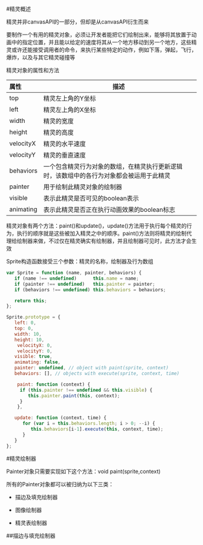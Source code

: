 #精灵概述

精灵并非canvasAPI的一部分，但却是从canvasAPI衍生而来

要制作一个有用的精灵对象，必须让开发者能把它们绘制出来，能够将其放置于动画中的指定位置，并且能以给定的速度将其从一个地方移动到另一个地方，这些精灵或许还能接受调用者的命令，来执行某些特定的动作，例如下落，弹起，飞行，爆炸，以及与其它精灵碰撞等

精灵对象的属性和方法

|属性|描述|
|:--|---|
|top|精灵左上角的Y坐标|
|left|精灵左上角的X坐标|
|width|精灵的宽度|
|height|精灵的高度|
|velocityX|精灵的水平速度|
|velocityY|精灵的垂直速度|
|behaviors|一个包含精灵行为对象的数组，在精灵执行更新逻辑时，该数组中的各行为对象都会被运用于此精灵|
|painter|用于绘制此精灵对象的绘制器|
|visible|表示此精灵是否可见的boolean表示|
|animating|表示此精灵是否正在执行动画效果的boolean标志|

精灵对象有两个方法：paint()和update()，update()方法用于执行每个精灵的行为，执行的顺序就是这些被加入精灵之中的顺序。paint()方法则将精灵的绘制代理给绘制器来做，不过仅在精灵确实有绘制器，并且绘制器可见时，此方法才会生效

Sprite构造函数接受三个参数：精灵的名称，绘制器及行为数组

```javascript
var Sprite = function (name, painter, behaviors) {
   if (name !== undefined)      this.name = name;
   if (painter !== undefined)   this.painter = painter;
   if (behaviors !== undefined) this.behaviors = behaviors;

   return this;
};

Sprite.prototype = {
   left: 0,
   top: 0,
   width: 10,
   height: 10,
	velocityX: 0,
	velocityY: 0,
   visible: true,
   animating: false,
   painter: undefined, // object with paint(sprite, context)
   behaviors: [], // objects with execute(sprite, context, time)

	paint: function (context) {
     if (this.painter !== undefined && this.visible) {
        this.painter.paint(this, context);
     }
	},

   update: function (context, time) {
      for (var i = this.behaviors.length; i > 0; --i) {
         this.behaviors[i-1].execute(this, context, time);
      }
   }
};
```

#精灵绘制器

Painter对象只需要实现如下这个方法：void paint(sprite,context)

所有的Painter对象都可以被归纳为以下三类：

+ 描边及填充绘制器

+ 图像绘制器

+ 精灵表绘制器

##描边与填充绘制器

